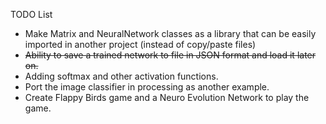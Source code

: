 TODO List

- Make Matrix and NeuralNetwork classes as a library that can be easily imported in another project (instead of copy/paste files)
- <strike>Ability to save a trained network to file in JSON format and load it later on.</strike>
- Adding softmax and other activation functions.
- Port the image classifier in processing as another example.
- Create Flappy Birds game and a Neuro Evolution Network to play the game.
